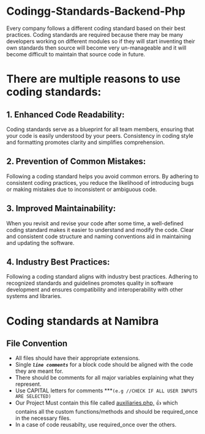 # Codingg-Standards-Backend-Php
Every company follows a different coding standard based on their best practices. Coding standards are required because there may be many developers working on different modules so if they will start inventing their own standards then source will become very un-manageable and it will become difficult to maintain that source code in future.

# There are multiple reasons to use coding standards:

## 1. Enhanced Code Readability: 
Coding standards serve as a blueprint for all team members, ensuring that your code is easily understood by your peers. Consistency in coding style and formatting promotes clarity and simplifies comprehension.

## 2. Prevention of Common Mistakes: 
Following a coding standard helps you avoid common errors. By adhering to consistent coding practices, you reduce the likelihood of introducing bugs or making mistakes due to inconsistent or ambiguous code.

## 3. Improved Maintainability: 
When you revisit and revise your code after some time, a well-defined coding standard makes it easier to understand and modify the code. Clear and consistent code structure and naming conventions aid in maintaining and updating the software.

## 4. Industry Best Practices: 
Following a coding standard aligns with industry best practices. Adhering to recognized standards and guidelines promotes quality in software development and ensures compatibility and interoperability with other systems and libraries.

# Coding standards at Namibra
## File Convention
  + All files should have their appropriate extensions.
  + Single  ***`line comments`*** for a block code should be aligned with the code they are meant for. 
  + There should be comments for all major variables explaining what they represent.
  + Use CAPITAL letters for comments ***`(e.g //CHECK IF ALL USER INPUTS ARE SELECTED)`
  + Our Project Must contain this file called [auxiliaries.php,](https://github.com/Namibra-Devs/AuxilliariesPHP.git) :+1: which contains all the custom functions/methods and should be required_once in the necessary files.
  + In a case of code reusabilty, use required_once over the others.
